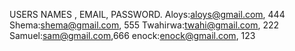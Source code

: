 USERS NAMES , EMAIL, PASSWORD.
Aloys:aloys@gmail.com, 444
Shema:shema@gmail.com, 555
Twahirwa:twahi@gmail.com, 222
Samuel:sam@gmail.com,666
enock:enock@gmail.com, 123
